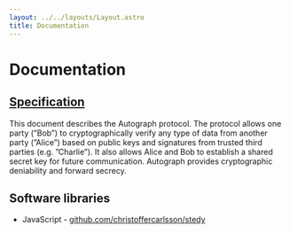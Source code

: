 ```yaml
---
layout: ../../layouts/Layout.astro
title: Documentation
---
```


# Documentation

## [Specification](/docs/specification)

This document describes the Autograph protocol. The protocol allows one party
(”Bob”) to cryptographically verify any type of data from another party
(”Alice”) based on public keys and signatures from trusted third parties (e.g.
”Charlie”). It also allows Alice and Bob to establish a shared secret key for
future communication. Autograph provides cryptographic deniability and forward
secrecy.

## Software libraries

- JavaScript -
  [github.com/christoffercarlsson/stedy](https://github.com/christoffercarlsson/stedy/tree/main/src/autograph)
